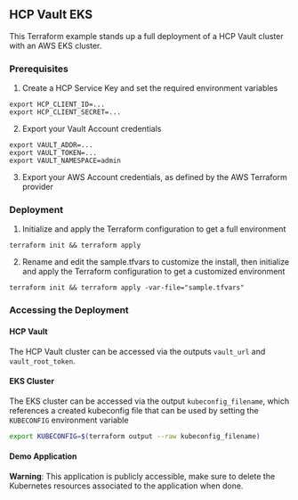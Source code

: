## HCP Vault EKS

This Terraform example stands up a full deployment of a HCP Vault cluster
with an AWS EKS cluster.

### Prerequisites

1. Create a HCP Service Key and set the required environment variables

```
export HCP_CLIENT_ID=...
export HCP_CLIENT_SECRET=...
```

2. Export your Vault Account credentials
```
export VAULT_ADDR=...
export VAULT_TOKEN=...
export VAULT_NAMESPACE=admin
```

3. Export your AWS Account credentials, as defined by the AWS Terraform provider

### Deployment

1. Initialize and apply the Terraform configuration to get a full environment

```
terraform init && terraform apply
```

2. Rename and edit the sample.tfvars to customize the install, then initialize and apply the Terraform configuration to get a customized environment

```
terraform init && terraform apply -var-file="sample.tfvars"
```

### Accessing the Deployment

#### HCP Vault

The HCP Vault cluster can be accessed via the outputs `vault_url` and
`vault_root_token`.

#### EKS Cluster

The EKS cluster can be accessed via the output `kubeconfig_filename`, which
references a created kubeconfig file that can be used by setting the
`KUBECONFIG` environment variable

```bash
export KUBECONFIG=$(terraform output --raw kubeconfig_filename)
```

#### Demo Application

**Warning**: This application is publicly accessible, make sure to delete the Kubernetes
resources associated to the application when done.